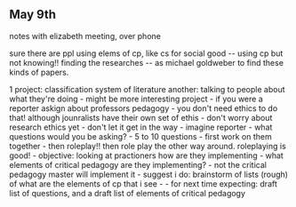 May 9th
-------

notes with elizabeth meeting, over phone

sure there are ppl using elems of cp, like cs for social good -- using cp but not
knowing!! finding the researches -- as michael goldweber to find these kinds of
papers.

1 project: classification system of literature
another: talking to people about what they're doing - might be more interesting
project
    - if you were a reporter askign about professors pedagogy - you don't need
      ethics to do that! although jounralists have their own set of ethis
    - don't worry about research ethics yet - don't let it get in the way
    - imagine reporter - what questions would you be asking?
    - 5 to 10 questions - first work on them together - then roleplay!! then
      role play the other way around. roleplaying is good!
    - objective: looking at practioners how are they implementing
    - what elements of critical pedagogy are they implementing?
    - not the critical pedagogy master will implement it
    - suggest i do: brainstorm of lists (rough) of what are the elements of cp
      that i see -
    - for next time expecting: draft list of questions, and a draft list of
      elements of critical pedagogy
